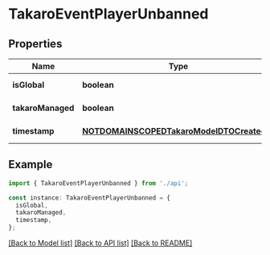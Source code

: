 # TakaroEventPlayerUnbanned

## Properties

| Name              | Type                                                                                    | Description | Notes                  |
| ----------------- | --------------------------------------------------------------------------------------- | ----------- | ---------------------- |
| **isGlobal**      | **boolean**                                                                             |             | [default to undefined] |
| **takaroManaged** | **boolean**                                                                             |             | [default to undefined] |
| **timestamp**     | [**NOTDOMAINSCOPEDTakaroModelDTOCreatedAt**](NOTDOMAINSCOPEDTakaroModelDTOCreatedAt.md) |             | [default to undefined] |

## Example

```typescript
import { TakaroEventPlayerUnbanned } from './api';

const instance: TakaroEventPlayerUnbanned = {
  isGlobal,
  takaroManaged,
  timestamp,
};
```

[[Back to Model list]](../README.md#documentation-for-models) [[Back to API list]](../README.md#documentation-for-api-endpoints) [[Back to README]](../README.md)
